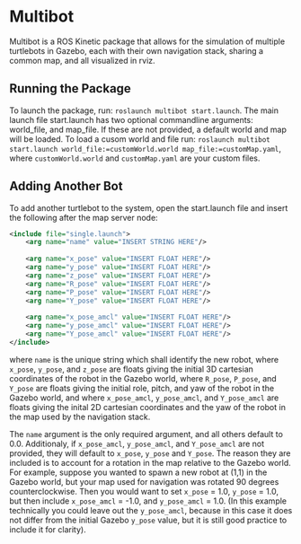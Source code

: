 # Multibot 
Multibot is a ROS Kinetic package that allows for the simulation of multiple turtlebots in Gazebo, each with their own navigation stack, sharing a common map, and all visualized in rviz.

## Running the Package 
To launch the package, run: `roslaunch multibot start.launch`. The main launch file start.launch has two optional commandline arguments: world_file, and map_file. If these are not provided, a default world and map will be loaded. To load a cusom world and file run: `roslaunch multibot start.launch world_file:=customWorld.world map_file:=customMap.yaml`, where `customWorld.world` and `customMap.yaml` are your custom files.

## Adding Another Bot
To add another turtlebot to the system, open the start.launch file and insert the following after the map server node:
```xml
<include file="single.launch">
	<arg name="name" value="INSERT STRING HERE"/>
	
	<arg name="x_pose" value="INSERT FLOAT HERE"/>
	<arg name="y_pose" value="INSERT FLOAT HERE"/>
	<arg name="z_pose" value="INSERT FLOAT HERE"/>
	<arg name="R_pose" value="INSERT FLOAT HERE"/>
	<arg name="P_pose" value="INSERT FLOAT HERE"/>
	<arg name="Y_pose" value="INSERT FLOAT HERE"/>
	
	<arg name="x_pose_amcl" value="INSERT FLOAT HERE"/>
	<arg name="y_pose_amcl" value="INSERT FLOAT HERE"/>
	<arg name="Y_pose_amcl" value="INSERT FLOAT HERE"/>
</include>
```
where `name` is the unique string which shall identify the new robot, where `x_pose`, `y_pose`, and `z_pose` are floats giving the initial 3D cartesian coordinates of the robot in the Gazebo world, where `R_pose`, `P_pose`, and `Y_pose` are floats giving the initial role, pitch, and yaw of the robot in the Gazebo world, and where `x_pose_amcl`, `y_pose_amcl`, and `Y_pose_amcl` are floats giving the inital 2D cartesian coordinates and the yaw of the robot in the map used by the navigation stack.

The `name` argument is the only required argument, and all others default to 0.0. Additionaly, if `x_pose_amcl`, `y_pose_amcl`, and `Y_pose_amcl` are not provided, they will default to `x_pose`, `y_pose` and `Y_pose`. The reason they are included is to account for a rotation in the map relative to the Gazebo world. For example, suppose you wanted to spawn a new robot at (1,1) in the Gazebo world, but your map used for navigation was rotated 90 degrees counterclockwise. Then you would want to set `x_pose` = 1.0, `y_pose` = 1.0, but then include `x_pose_amcl` = -1.0, and `y_pose_amcl` = 1.0. (In this example technically you could leave out the `y_pose_amcl`, because in this case it does not differ from the initial Gazebo `y_pose` value, but it is still good practice to include it for clarity).
